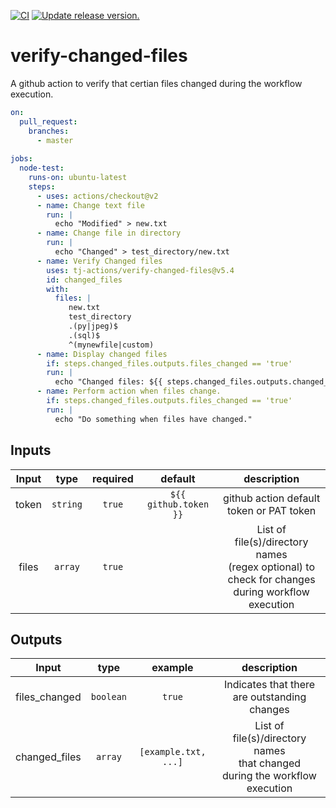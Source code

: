 [![CI](https://github.com/tj-actions/verify-changed-files/workflows/CI/badge.svg)](https://github.com/tj-actions/verify-changed-files/actions?query=workflow%3ACI)
[![Update release version.](https://github.com/tj-actions/verify-changed-files/workflows/Update%20release%20version./badge.svg)](https://github.com/tj-actions/verify-changed-files/actions?query=workflow%3A%22Update+release+version.%22)

# verify-changed-files
A github action to verify that certian files changed during the workflow execution.

```yaml
on:
  pull_request:
    branches:
      - master
  
jobs:
  node-test:
    runs-on: ubuntu-latest
    steps:
      - uses: actions/checkout@v2
      - name: Change text file
        run: |
          echo "Modified" > new.txt
      - name: Change file in directory
        run: |
          echo "Changed" > test_directory/new.txt
      - name: Verify Changed files
        uses: tj-actions/verify-changed-files@v5.4
        id: changed_files
        with:
          files: |
             new.txt
             test_directory
             .(py|jpeg)$
             .(sql)$
             ^(mynewfile|custom)
      - name: Display changed files
        if: steps.changed_files.outputs.files_changed == 'true'
        run: |
          echo "Changed files: ${{ steps.changed_files.outputs.changed_files }}"  # Outputs: test_directory/new.txt
      - name: Perform action when files change.
        if: steps.changed_files.outputs.files_changed == 'true'
        run: |
          echo "Do something when files have changed."

```


## Inputs

|   Input       |    type     |  required      |  default                      |  description               |
|:-------------:|:-----------:|:--------------:|:-----------------------------:|:--------------------------:|
| token         |  `string`   |    `true`     | `${{ github.token }}`  <br/>  | github action default token or PAT token |
| files         |  `array`   |    `true`     |                               | List of file(s)/directory names <br/> (regex optional) to check for changes <br/> during workflow execution |


## Outputs

|   Input       |    type     |  example      |  description               |
|:-------------:|:-----------:|:-------------:|:--------------------------:|
| files_changed |  `boolean`  |  `true`       | Indicates that there are outstanding changes |
| changed_files |  `array`    |  `[example.txt, ...]`      | List of file(s)/directory names <br/> that changed <br/> during the workflow execution |
